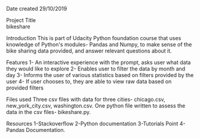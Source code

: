 Date created
29/10/2019

Project Title\
bikeshare

Introduction
This is part of Udacity Python foundation course that uses knowledge of Python's modules- Pandas and Numpy, to make sense of the bike sharing data provided, and answer relevant questions about it.

Features
1- An interactive experience with the prompt, asks user what data they would like to explore
2- Enables user to filter the data by month and day
3- Informs the user of various statistics based on filters provided by the user
4- If user chooses to, they are able to view raw data based on provided filters

Files used
Three csv files with data for three cities- chicago.csv, new_york_city.csv, washington.csv.
One python file written to assess the data in the csv files- bikeshare.py.

Resources
1-Stackoverflow
2-Python documentation
3-Tutorials Point
4-Pandas Documentation.